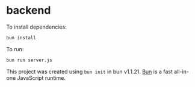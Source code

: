 # backend

To install dependencies:

```bash
bun install
```

To run:

```bash
bun run server.js
```

This project was created using `bun init` in bun v1.1.21. [Bun](https://bun.sh) is a fast all-in-one JavaScript runtime.
